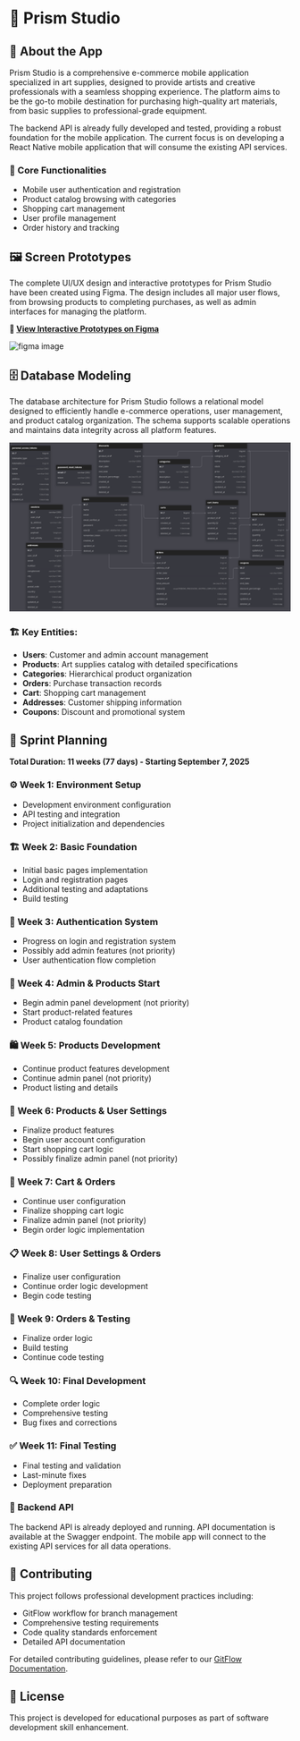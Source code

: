 # 🎨 Prism Studio

## 📱 About the App

Prism Studio is a comprehensive e-commerce mobile application specialized in art supplies, designed to provide artists and creative professionals with a seamless shopping experience. The platform aims to be the go-to mobile destination for purchasing high-quality art materials, from basic supplies to professional-grade equipment.

The backend API is already fully developed and tested, providing a robust foundation for the mobile application. The current focus is on developing a React Native mobile application that will consume the existing API services.

### 🔧 Core Functionalities

- Mobile user authentication and registration
- Product catalog browsing with categories
- Shopping cart management
- User profile management
- Order history and tracking

## 🖼️ Screen Prototypes

The complete UI/UX design and interactive prototypes for Prism Studio have been created using Figma. The design includes all major user flows, from browsing products to completing purchases, as well as admin interfaces for managing the platform.

**🎨 [View Interactive Prototypes on Figma](https://www.figma.com/design/cYCcxlyUv4ehb6Ceu7HizX/Prism-Studio?node-id=0-1&t=a3W722V6ZGykatyB-1)**

![figma image](https://res.cloudinary.com/dqafdlj0c/image/upload/v1757295733/Screenshot_from_2025-09-07_22-38-10_dorvon.png)

## 🗄️ Database Modeling

The database architecture for Prism Studio follows a relational model designed to efficiently handle e-commerce operations, user management, and product catalog organization. The schema supports scalable operations and maintains data integrity across all platform features.

![View Database Schema](https://github.com/vinifen/prism-studio/blob/main/backend/docs/database/marketcore-api-dbdiagram-io.png)

### 🏗️ Key Entities:
- **Users**: Customer and admin account management
- **Products**: Art supplies catalog with detailed specifications
- **Categories**: Hierarchical product organization
- **Orders**: Purchase transaction records
- **Cart**: Shopping cart management
- **Addresses**: Customer shipping information
- **Coupons**: Discount and promotional system

## 📅 Sprint Planning

**Total Duration: 11 weeks (77 days) - Starting September 7, 2025**

### ⚙️ Week 1: Environment Setup
- Development environment configuration
- API testing and integration
- Project initialization and dependencies

### 🏗️ Week 2: Basic Foundation
- Initial basic pages implementation
- Login and registration pages
- Additional testing and adaptations
- Build testing

### 🔐 Week 3: Authentication System
- Progress on login and registration system
- Possibly add admin features (not priority)
- User authentication flow completion

### 👤 Week 4: Admin & Products Start
- Begin admin panel development (not priority)
- Start product-related features
- Product catalog foundation

### 🛍️ Week 5: Products Development
- Continue product features development
- Continue admin panel (not priority)
- Product listing and details

### 🔧 Week 6: Products & User Settings
- Finalize product features
- Begin user account configuration
- Start shopping cart logic
- Possibly finalize admin panel (not priority)

### 🛒 Week 7: Cart & Orders
- Continue user configuration
- Finalize shopping cart logic
- Finalize admin panel (not priority)
- Begin order logic implementation

### 📋 Week 8: User Settings & Orders
- Finalize user configuration
- Continue order logic development
- Begin code testing

### 🧪 Week 9: Orders & Testing
- Finalize order logic
- Build testing
- Continue code testing

### 🔍 Week 10: Final Development
- Complete order logic
- Comprehensive testing
- Bug fixes and corrections

### ✅ Week 11: Final Testing
- Final testing and validation
- Last-minute fixes
- Deployment preparation


### 🚀 Backend API
The backend API is already deployed and running. API documentation is available at the Swagger endpoint. The mobile app will connect to the existing API services for all data operations.

## 🤝 Contributing

This project follows professional development practices including:
- GitFlow workflow for branch management
- Comprehensive testing requirements
- Code quality standards enforcement
- Detailed API documentation

For detailed contributing guidelines, please refer to our [GitFlow Documentation](https://github.com/vinifen/gitflow-documentation).

## 📄 License

This project is developed for educational purposes as part of software development skill enhancement.

